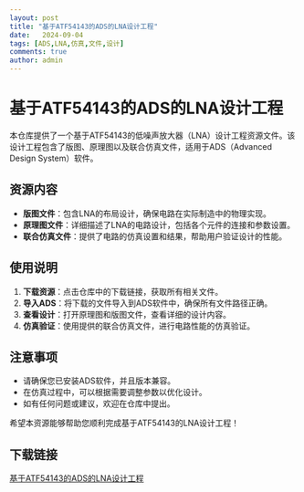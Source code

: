 ```yaml
---
layout: post
title: "基于ATF54143的ADS的LNA设计工程"
date:   2024-09-04
tags: [ADS,LNA,仿真,文件,设计]
comments: true
author: admin
---
```

# 基于ATF54143的ADS的LNA设计工程

本仓库提供了一个基于ATF54143的低噪声放大器（LNA）设计工程资源文件。该设计工程包含了版图、原理图以及联合仿真文件，适用于ADS（Advanced Design System）软件。

## 资源内容

- **版图文件**：包含LNA的布局设计，确保电路在实际制造中的物理实现。
- **原理图文件**：详细描述了LNA的电路设计，包括各个元件的连接和参数设置。
- **联合仿真文件**：提供了电路的仿真设置和结果，帮助用户验证设计的性能。

## 使用说明

1. **下载资源**：点击仓库中的下载链接，获取所有相关文件。
2. **导入ADS**：将下载的文件导入到ADS软件中，确保所有文件路径正确。
3. **查看设计**：打开原理图和版图文件，查看详细的设计内容。
4. **仿真验证**：使用提供的联合仿真文件，进行电路性能的仿真验证。

## 注意事项

- 请确保您已安装ADS软件，并且版本兼容。
- 在仿真过程中，可以根据需要调整参数以优化设计。
- 如有任何问题或建议，欢迎在仓库中提出。

希望本资源能够帮助您顺利完成基于ATF54143的LNA设计工程！

## 下载链接

[基于ATF54143的ADS的LNA设计工程](https://pan.quark.cn/s/16f8043a2108)